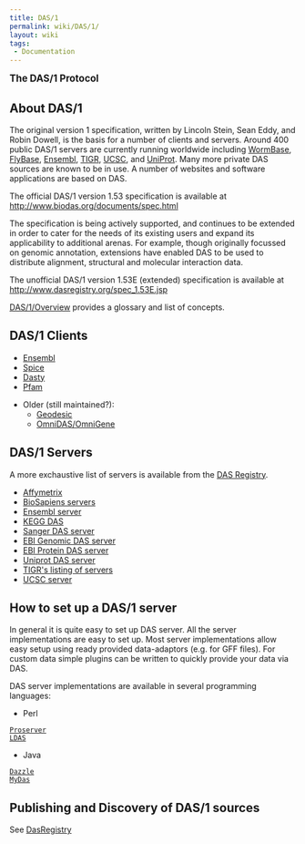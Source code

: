 ```yaml
---
title: DAS/1
permalink: wiki/DAS/1/
layout: wiki
tags:
 - Documentation
---
```


<big>**The DAS/1 Protocol**</big>

About DAS/1
-----------

The original version 1 specification, written by Lincoln Stein, Sean
Eddy, and Robin Dowell, is the basis for a number of clients and
servers. Around 400 public DAS/1 servers are currently running worldwide
including [WormBase](http://www.wormbase.org/),
[FlyBase](http://www.flybase.org/), [Ensembl](http://www.ensembl.org/),
[TIGR](http://www.tigr.org/), [UCSC](http://genome.ucsc.edu/), and
[UniProt](http://www.ebi.ac.uk/das-srv/uniprot/das). Many more private
DAS sources are known to be in use. A number of websites and software
applications are based on DAS.

The official DAS/1 version 1.53 specification is available at
<http://www.biodas.org/documents/spec.html>

The specification is being actively supported, and continues to be
extended in order to cater for the needs of its existing users and
expand its applicability to additional arenas. For example, though
originally focussed on genomic annotation, extensions have enabled DAS
to be used to distribute alignment, structural and molecular interaction
data.

The unofficial DAS/1 version 1.53E (extended) specification is available
at <http://www.dasregistry.org/spec_1.53E.jsp>

[DAS/1/Overview](/wiki/DAS/1/Overview "wikilink") provides a glossary and list
of concepts.

DAS/1 Clients
-------------

-   [Ensembl](http://www.ensembl.org/info/using/external_data/das/index.html)
-   [Spice](http://www.efamily.org.uk/software/dasclients/spice/)
-   [Dasty](http://www.ebi.ac.uk/dasty/)
-   [Pfam](http://pfam.sanger.ac.uk/)

<!-- -->

-   Older (still maintained?):
    -   [Geodesic](http://biodas.org/geodesic/)
    -   [OmniDAS/OmniGene](http://sourceforge.net/project/showfiles.php?group_id=28453&release_id=60810)

DAS/1 Servers
-------------

A more exchaustive list of servers is available from the [DAS
Registry](/wiki/DasRegistry "wikilink").

-   [Affymetrix](http://netaffxdas.affymetrix.com/das/)
-   [BioSapiens
    servers](http://www.biosapiens.info/page.php?page=biosapiensdir)
-   [Ensembl
    server](http://www.ensembl.org/info/using/external_data/das/index.html)
-   [KEGG DAS](http://das.hgc.jp/)
-   [Sanger DAS server](http://das.sanger.ac.uk/das/dsn)
-   [EBI Genomic DAS
    server](http://www.ebi.ac.uk/das-srv/genomicdas/das/sources)
-   [EBI Protein DAS
    server](http://www.ebi.ac.uk/das-srv/proteindas/das/sources)
-   [Uniprot DAS server](http://www.ebi.ac.uk/das-srv/uniprot/das/dsn)
-   [TIGR's listing of
    servers](http://www.tigr.org/tdb/DAS/das_server_list.html)
-   [UCSC server](http://genome.ucsc.edu/FAQ/FAQdownloads#download23)

How to set up a DAS/1 server
----------------------------

In general it is quite easy to set up DAS server. All the server
implementations are easy to set up. Most server implementations allow
easy setup using ready provided data-adaptors (e.g. for GFF files). For
custom data simple plugins can be written to quickly provide your data
via DAS.

DAS server implementations are available in several programming
languages:

-   Perl

[`Proserver`](http://www.sanger.ac.uk/proserver/)  
[`LDAS`](http://biodas.org/servers/LDAS.html)

-   Java

[`Dazzle`](http://www.biojava.org/wiki/Dazzle)  
[`MyDas`](http://code.google.com/p/mydas/)

Publishing and Discovery of DAS/1 sources
-----------------------------------------

See [DasRegistry](/wiki/DasRegistry "wikilink")
